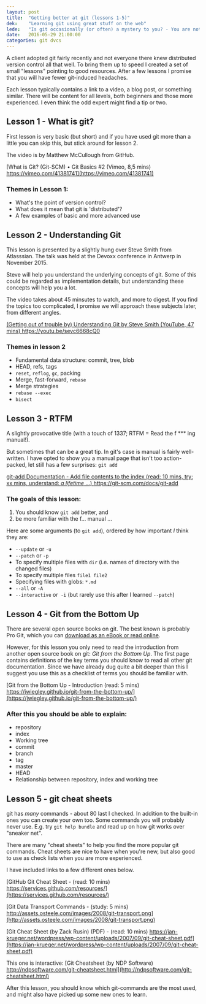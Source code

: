 ```yaml
---
layout: post
title:  "Getting better at git (lessons 1-5)"
dek:    "Learning git using great stuff on the web" 
lede:   "Is git occasionally (or often) a mystery to you? - You are not alone! I have pulled in a few hand picked resources, in this post you get the first few bite-sized lessons."
date:   2016-05-29 21:00:00
categories: git dvcs 
---
```

A client adopted git fairly recently and not everyone there knew distributed version control all that well. To bring them up to speed I created a set of small "lessons" pointing to good resources. After a few lessons I promise that you will have fewer git-induced headaches. 

Each lesson typically contains a link to a video, a blog post, or something similar. There will be content for all levels, both beginners and those more experienced. I even think the odd expert might find a tip or two. 

## Lesson 1 - What is git?

First lesson is very basic (but short) and if you have used git more than a little you can skip this, but stick around for lesson 2. 

The video is by Matthew McCullough from GitHub.

[What is Git? (Git-SCM) • Git Basics #2 (Vimeo, 8,5 mins) https://vimeo.com/41381741](https://vimeo.com/41381741)

### Themes in Lesson 1:

* What's the point of version control?
* What does it mean that git is 'distributed'?
* A few examples of basic and more advanced use

## Lesson 2 - Understanding Git

This lesson is presented by a slightly hung over Steve Smith from Atlasssian. The talk was held at the Devoxx conference in Antwerp in November 2015.

Steve will help you understand the underlying concepts of git. Some of this could be regarded as implementation details, but understanding these concepts will help you a lot.

The video takes about 45 minsutes to watch, and more to digest. If you find the topics too complicated, I promise we will approach these subjects later, from different angles.

[(Getting out of trouble by) Understanding Git by Steve Smith (YouTube, 47 mins) https://youtu.be/sevc6668cQ0 ](https://youtu.be/sevc6668cQ0)

### Themes in lesson 2

* Fundamental data structure: commit, tree, blob
* HEAD, refs, tags
* `reset`, `reflog`, `gc`, packing
* Merge, fast-forward, `rebase`
* Merge strategies
* `rebase --exec`
* `bisect`

## Lesson 3 - RTFM

A slightly provocative title (with a touch of 1337; RTFM = Read the f *** ing manual!). 

But sometimes that can be a great tip. In git's case is manual is fairly well-written. I have opted to show you a manual page that isn't too action-packed, let still has a few surprises: `git add`

[git-add Documentation - Add file contents to the index (read: 10 mins, try: xx mins, understand: _a lifetime_ …) https://git-scm.com/docs/git-add ](https://git-scm.com/docs/git-add)

### The goals of this lesson:
1) You should know `git add` better, and
2) be more familiar with the f… manual …

Here are some arguments (to `git add`), ordered by how important *I* think they are:

* `--update` or `-u`
* `--patch` or `-p`
* To specify multiple files with `dir` (i.e. names of directory with the changed files)
* To specify multiple files `file1 file2`
* Specifying files with globs: `*.md`
* `--all` or `-A`
* `--interactive` or` -i` (but rarely use this after I learned `--patch`)

## Lesson 4 - Git from the Bottom Up

There are several open source books on git. The best known is probably Pro Git, which you can [download as an eBook or read online](http://git-scm.com/book/en/v2). 

However, for this lesson you only need to read the introduction from another open source book on git: _Git from the Bottom Up_. The first page contains definitions of the key terms you should know to read all other git documentation. Since we have already dug quite a bit deeper than this I suggest you use this as a checklist of terms you should be familiar with.

[Git from the Bottom Up - Introduction (read: 5 mins) https://jwiegley.github.io/git-from-the-bottom-up/](https://jwiegley.github.io/git-from-the-bottom-up/)

### After this you should be able to explain:

* repository
* index
* Working tree
* commit
* branch
* tag
* master
* HEAD
* Relationship between repository, index and working tree

## Lesson 5 - git cheat sheets

git has _many_ commands - about 80 last I checked. In addition to the built-in ones you can create your own too. Some commands you will probably never use. E.g. try `git help bundle` and read up on how git works over "sneaker net".

There are many "cheat sheets" to help you find the more popular git commands. Cheat sheets are nice to have when you're new, but also good to use as check lists when you are more experienced. 

I have included links to a few different ones below.

[GitHub Git Cheat Sheet - (read: 10 mins) https://services.github.com/resources/](https://services.github.com/resources/)

[Git Data Transport Commands - (study: 5 mins) http://assets.osteele.com/images/2008/git-transport.png](http://assets.osteele.com/images/2008/git-transport.png)

[Git Cheat Sheet (by Zack Rusin) (PDF) - (read: 10 mins) https://jan-krueger.net/wordpress/wp-content/uploads/2007/09/git-cheat-sheet.pdf](https://jan-krueger.net/wordpress/wp-content/uploads/2007/09/git-cheat-sheet.pdf)

This one is interactive:
[Git Cheatsheet (by NDP Software) http://ndpsoftware.com/git-cheatsheet.html](http://ndpsoftware.com/git-cheatsheet.html)

After this lesson, you should know which git-commands are the most used, and might also have picked up some new ones to learn.
